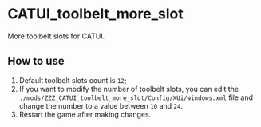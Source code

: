 # CATUI_toolbelt_more_slot
More toolbelt slots for CATUI.

## How to use
1. Default toolbelt slots count is `12`;
2. If you want to modify the number of toolbelt slots, you can edit the `./mods/ZZZ_CATUI_toolbelt_more_slot/Config/XUi/windows.xml` file and change the number to a value between `10` and `24`.
3. Restart the game after making changes.